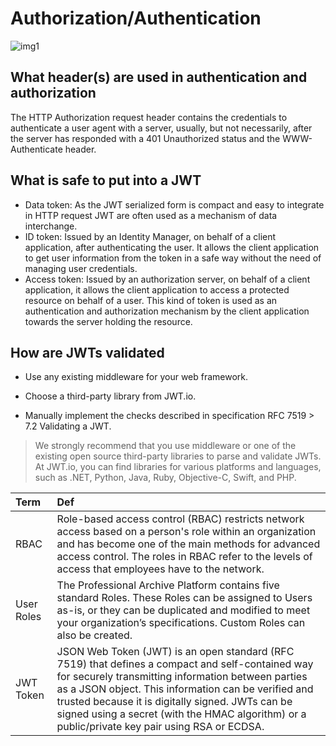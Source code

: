 # Authorization/Authentication

![img1](https://lh3.googleusercontent.com/proxy/Mnp55214o568bt7XeohGhci6bK4COSj_JHHm0cnhhPc6oZxcK_QL69eau4lK2wQV-UnVXSxZdDCNsPuEusKZAlw4SqfUXPcqS8Me_SzREnwULJIW2AovygdtMPGVyTsmMHdcrnMckNacz8OHKnoEmhw6vOu4PBGO9XuohQEwwrV7aN4UTyJI_XcbQg)

## What header(s) are used in authentication and authorization
The HTTP Authorization request header contains the credentials to authenticate a user agent with a server, usually, but not necessarily, after the server has responded with a 401 Unauthorized status and the WWW-Authenticate header.



## What is safe to put into a JWT
- Data token: As the JWT serialized form is compact and easy to integrate in HTTP request JWT are often used as a mechanism of data interchange.
- ID token: Issued by an Identity Manager, on behalf of a client application, after authenticating the user. It allows the client application to get user information from the token in a safe way without the need of managing user credentials.
- Access token: Issued by an authorization server, on behalf of a client application, it allows the client application to access a protected resource on behalf of a user. This kind of token is used as an authentication and authorization mechanism by the client application towards the server holding the resource.




## How are JWTs validated
- Use any existing middleware for your web framework.

- Choose a third-party library from JWT.io.

- Manually implement the checks described in specification RFC 7519 > 7.2 Validating a JWT.

> We strongly recommend that you use middleware or one of the existing open source third-party libraries to parse and validate JWTs. At JWT.io, you can find libraries for various platforms and languages, such as .NET, Python, Java, Ruby, Objective-C, Swift, and PHP.


| Term                            | Def                   |
| :-------------                  |   :----------         |
| RBAC| Role-based access control (RBAC) restricts network access based on a person's role within an organization and has become one of the main methods for advanced access control. The roles in RBAC refer to the levels of access that employees have to the network. |
| User Roles|The Professional Archive Platform contains five standard Roles. These Roles can be assigned to Users as-is, or they can be duplicated and modified to meet your organization’s specifications. Custom Roles can also be created.|
| JWT Token|JSON Web Token (JWT) is an open standard (RFC 7519) that defines a compact and self-contained way for securely transmitting information between parties as a JSON object. This information can be verified and trusted because it is digitally signed. JWTs can be signed using a secret (with the HMAC algorithm) or a public/private key pair using RSA or ECDSA.|